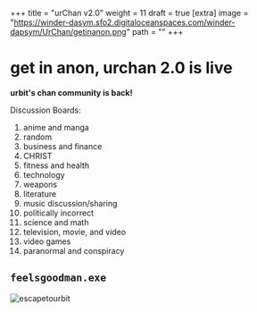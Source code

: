 
+++
title = "urChan v2.0"
weight = 11
draft = true
[extra]
image = "https://winder-dasym.sfo2.digitaloceanspaces.com/winder-dapsym/UrChan/getinanon.png"
path = ""
+++


# get in anon, urchan 2.0 is live

**urbit's chan community is back!**

Discussion Boards:

1. anime and manga
2. random
3. business and finance
4. CHRIST
5. fitness and health
6. technology
7. weapons
8. literature
9. music discussion/sharing
10. politically incorrect
11. science and math
12. television, movie, and video
13. video games
14. paranormal and conspiracy

## `feelsgoodman.exe`

![escapetourbit](https://winder-dasym.sfo2.digitaloceanspaces.com/winder-dapsym/UrChan/2021.1.09..01.52.30-escapetourbit2.jpg)
